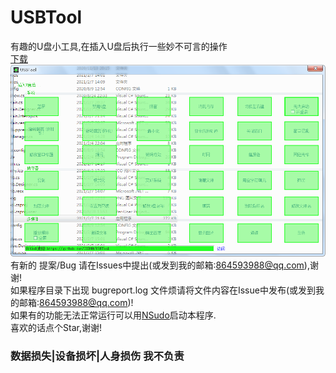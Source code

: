 ﻿# USBTool  
有趣的U盘小工具,在插入U盘后执行一些妙不可言的操作  
<a href="https://github.com/ISDHN/USBTool/raw/master/USBTool/ut.exe">下载</a>  
![屏幕截图](/USBTool/snap.png)
有新的 提案/Bug 请在Issues中提出(或发到我的邮箱:864593988@qq.com),谢谢!  
如果程序目录下出现 bugreport.log 文件烦请将文件内容在Issue中发布(或发到我的邮箱:864593988@qq.com)!  
如果有的功能无法正常运行可以用<a href="https://github.com/M2Team/NSudo">NSudo</a>启动本程序.  
喜欢的话点个Star,谢谢!  
### 数据损失|设备损坏|人身损伤 我不负责
